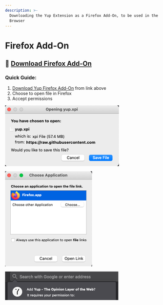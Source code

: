 ```yaml
---
description: >-
  Downloading the Yup Extension as a Firefox Add-On, to be used in the Firefox
  Browser
---
```


# Firefox Add-On

## 🦊  [Download Firefox Add-On](https://github.com/Yup-io/yup_docs/raw/nk-firefox/yup.xpi)

### Quick Guide: 

1. [Download Yup Firefox Add-On](https://github.com/Yup-io/yup_docs/raw/nk-firefox/yup.xpi) from link above
2. Choose to open file in Firefox
3. Accept permissions

![1. Download Add-On](../../.gitbook/assets/ff3.png)

![2. Open in Firefox](../../.gitbook/assets/ff1%20%281%29.png)

![3. Accept permissions](../../.gitbook/assets/ff2%20%281%29.png)

